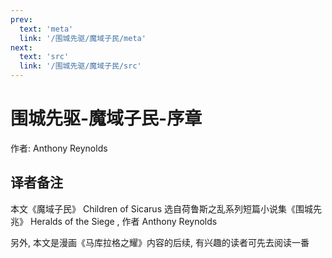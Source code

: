 ```yaml
---
prev:
  text: 'meta'
  link: '/围城先驱/魔域子民/meta'
next:
  text: 'src'
  link: '/围城先驱/魔域子民/src'
---
```


# 围城先驱-魔域子民-序章

作者: Anthony Reynolds

## 译者备注

本文《魔域子民》 Children of Sicarus 选自荷鲁斯之乱系列短篇小说集《围城先兆》 Heralds of the Siege , 作者 Anthony Reynolds

另外, 本文是漫画《马库拉格之耀》内容的后续, 有兴趣的读者可先去阅读一番

